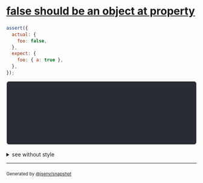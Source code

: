 # [false should be an object at property](../../object.test.js#L63)

```js
assert({
  actual: {
    foo: false,
  },
  expect: {
    foo: { a: true },
  },
});
```

![img](throw.svg)

<details>
  <summary>see without style</summary>

```console
AssertionError: actual and expect are different

actual: {
  foo: false,
}
expect: {
  foo: {
    a: true,
  },
}
```

</details>

---

<sub>
  Generated by <a href="https://github.com/jsenv/core/tree/main/packages/independent/snapshot">@jsenv/snapshot</a>
</sub>